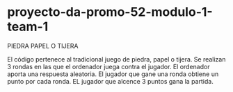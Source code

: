 # proyecto-da-promo-52-modulo-1-team-1
PIEDRA PAPEL O TIJERA

El código pertenece al tradicional juego de piedra, papel o tijera.
Se realizan 3 rondas en las que el ordenador juega contra el jugador. El ordenador aporta una respuesta aleatoria.
El jugador que gane una ronda obtiene un punto por cada ronda. 
EL jugador que alcence 3 puntos gana la partida.
